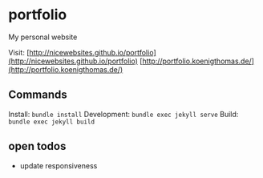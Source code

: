 # portfolio
My personal website

Visit:
[http://nicewebsites.github.io/portfolio](http://nicewebsites.github.io/portfolio)
[http://portfolio.koenigthomas.de/](http://portfolio.koenigthomas.de/)

## Commands
Install: `bundle install`
Development: `bundle exec jekyll serve`
Build: `bundle exec jekyll build`


## open todos
- update responsiveness
